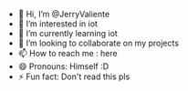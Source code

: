 - 👋 Hi, I’m @JerryValiente
- 👀 I’m interested in iot
- 🌱 I’m currently learning iot
- 💞️ I’m looking to collaborate on my projects
- 📫 How to reach me : here
- 😄 Pronouns: Himself :D
- ⚡ Fun fact: Don't read this pls

<!---
JerryValiente/JerryValiente is a ✨ special ✨ repository because its `README.md` (this file) appears on your GitHub profile.
You can click the Preview link to take a look at your changes.
--->
